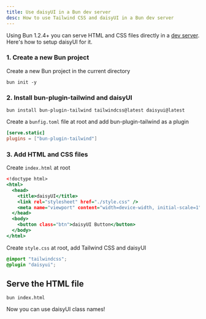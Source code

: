 ```yaml
---
title: Use daisyUI in a Bun dev server
desc: How to use Tailwind CSS and daisyUI in a Bun dev server
---
```


<script>
  import Translate from "$components/Translate.svelte"
</script>

Using Bun 1.2.4+ you can serve HTML and CSS files directly in a [dev server](https://bun.sh/docs/bundler/fullstack). Here's how to setup daisyUI for it.

### 1. Create a new Bun project

Create a new Bun project in the current directory

```sh:Terminal
bun init -y
```

### 2. Install bun-plugin-tailwind and daisyUI

```sh:Terminal
bun install bun-plugin-tailwind tailwindcss@latest daisyui@latest
```

Create a `bunfig.toml` file at root and add bun-plugin-tailwind as a plugin

```toml:bunfig.toml
[serve.static]
plugins = ["bun-plugin-tailwind"]
```

### 3. Add HTML and CSS files

Create `index.html` at root

```html:index.html
<!doctype html>
<html>
  <head>
    <title>daisyUI</title>
    <link rel="stylesheet" href="./style.css" />
    <meta name="viewport" content="width=device-width, initial-scale=1" />
  </head>
  <body>
    <button class="btn">daisyUI Button</button>
  </body>
</html>
```

Create `style.css` at root, add Tailwind CSS and daisyUI

```postcss:style.css
@import "tailwindcss";
@plugin "daisyui";
```

## Serve the HTML file

```sh:Terminal
bun index.html
```

Now you can use daisyUI class names!
